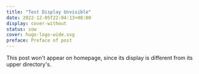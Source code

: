 ```yaml
---
title: "Test Display Unvisible"
date: 2022-12-05T22:04:13+08:00
display: cover-without
status: sow
cover: hugo-logo-wide.svg
preface: Preface of post
---
```

<!-- status: sow, grow, mature (completion: sow < grow < mature ) -->

This post won't appear on homepage, since its display is different from its upper directory's.
